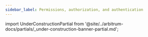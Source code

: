 ```yaml
---
sidebar_label: Permissions, authorization, and authentication
---
```


import UnderConstructionPartial from '@site/../arbitrum-docs/partials/_under-construction-banner-partial.md'; 

<UnderConstructionPartial />